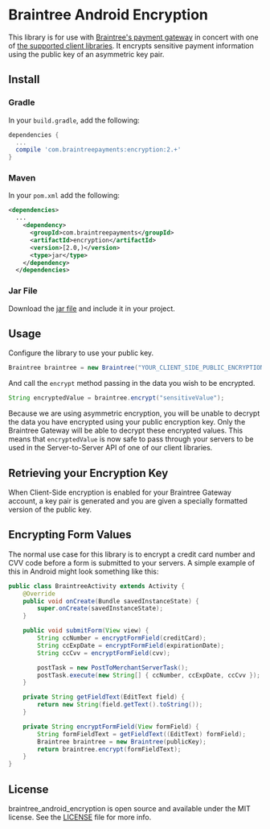 # Braintree Android Encryption

This library is for use with [Braintree's payment gateway](http://braintreepayments.com/) in concert
with one of [the supported client libraries](http://braintreepayments.com/docs).  It encrypts
sensitive payment information using the public key of an asymmetric key pair.

## Install

### Gradle

In your `build.gradle`, add the following:

```groovy
dependencies {
  ...
  compile 'com.braintreepayments:encryption:2.+'
}
```

### Maven

In your `pom.xml` add the following:

```xml
<dependencies>
  ...
    <dependency>
      <groupId>com.braintreepayments</groupId>
      <artifactId>encryption</artifactId>
      <version>[2.0,)</version>
      <type>jar</type>
    </dependency>
  </dependencies>
```

### Jar File

Download the [jar file](https://repository.sonatype.org/service/local/artifact/maven/redirect?r=central-proxy&g=com.braintreepayments&a=encryption&v=LATEST)
and include it in your project.

## Usage

Configure the library to use your public key.

```java
Braintree braintree = new Braintree("YOUR_CLIENT_SIDE_PUBLIC_ENCRYPTION_KEY");
```

And call the `encrypt` method passing in the data you wish to be encrypted.

```java
String encryptedValue = braintree.encrypt("sensitiveValue");
```

Because we are using asymmetric encryption, you will be unable to decrypt the data you have
encrypted using your public encryption key. Only the Braintree Gateway will be able to decrypt
these encrypted values.  This means that `encryptedValue` is now safe to pass through your servers
to be used in the Server-to-Server API of one of our client libraries.

## Retrieving your Encryption Key

When Client-Side encryption is enabled for your Braintree Gateway account, a key pair is generated
and you are given a specially formatted version of the public key.

## Encrypting Form Values

The normal use case for this library is to encrypt a credit card number and CVV code before a form
is submitted to your servers.  A simple example of this in Android might look something like this:

```java
public class BraintreeActivity extends Activity {
    @Override
    public void onCreate(Bundle savedInstanceState) {
        super.onCreate(savedInstanceState);
    }

    public void submitForm(View view) {
        String ccNumber = encryptFormField(creditCard);
        String ccExpDate = encryptFormField(expirationDate);
        String ccCvv = encryptFormField(cvv);

        postTask = new PostToMerchantServerTask();
        postTask.execute(new String[] { ccNumber, ccExpDate, ccCvv });
    }

    private String getFieldText(EditText field) {
        return new String(field.getText().toString());
    }

    private String encryptFormField(View formField) {
        String formFieldText = getFieldText((EditText) formField);
        Braintree braintree = new Braintree(publicKey);
        return braintree.encrypt(formFieldText);
    }
}
```

## License

braintree_android_encryption is open source and available under the MIT license. See the
[LICENSE](LICENSE) file for more info.
